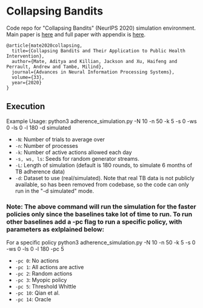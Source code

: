 # Collapsing Bandits
Code repo for "Collapsing Bandits" (NeurIPS 2020) simulation environment. Main paper is [here](https://papers.nips.cc/paper/2020/file/b460cf6b09878b00a3e1ad4c72344ccd-Paper.pdf) and full paper with appendix is [here](https://teamcore.seas.harvard.edu/files/teamcore/files/collapsing_bandits_full_paper_camready.pdf). 
```
@article{mate2020collapsing,
  title={Collapsing Bandits and Their Application to Public Health Intervention},
  author={Mate, Aditya and Killian, Jackson and Xu, Haifeng and Perrault, Andrew and Tambe, Milind},
  journal={Advances in Neural Information Processing Systems},
  volume={33},
  year={2020}
}
```
## Execution
Example Usage: python3 adherence_simulation.py -N 10 -n 50 -k 5 -s 0 -ws 0 -ls 0 -l 180 -d simulated
- `-N`: Number of trials to average over
- `-n`: Number of processes 
- `-k`: Number of active actions allowed each day
- `-s, ws, ls`: Seeds for random generator streams.
- `-L`: Length of simulation (default is 180 rounds, to simulate 6 months of TB adherence data)
- `-d`: Dataset to use (real/simulated). Note that real TB data is not publicly available, so has been removed from codebase, so the code can only run in the "-d simulated" mode.
 
### Note: The above command will run the simulation for the faster policies only since the baselines take lot of time to run. To run other baselines add a -pc flag to run a specific policy, with parameters as exlplained below: 

For a specific policy python3 adherence_simulation.py -N 10 -n 50 -k 5 -s 0 -ws 0 -ls 0 -l 180 -pc 5 
- `-pc 0`: No actions 
- `-pc 1`: All actions are active
- `-pc 2`: Random actions
- `-pc 3`: Myopic policy 
- `-pc 5`: Threshold Whittle
- `-pc 10`: Qian et al.
- `-pc 14`: Oracle 
